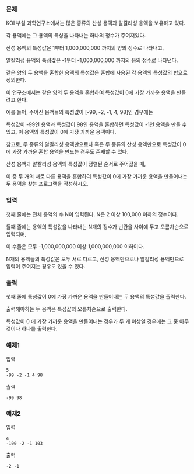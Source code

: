### 문제


KOI 부설 과학연구소에서는 많은 종류의 산성 용액과 알칼리성 용액을 보유하고 있다.

각 용액에는 그 용액의 특성을 나타내는 하나의 정수가 주어져있다.

산성 용액의 특성값은 1부터 1,000,000,000 까지의 양의 정수로 나타내고,

알칼리성 용액의 특성값은 -1부터 -1,000,000,000 까지의 음의 정수로 나타낸다.



같은 양의 두 용액을 혼합한 용액의 특성값은 혼합에 사용된 각 용액의 특성값의 합으로 정의한다.

이 연구소에서는 같은 양의 두 용액을 혼합하여 특성값이 0에 가장 가까운 용액을 만들려고 한다.



예를 들어, 주어진 용액들의 특성값이 [-99, -2, -1, 4, 98]인 경우에는

특성값이 -99인 용액과 특성값이 98인 용액을 혼합하면 특성값이 -1인 용액을 만들 수 있고, 이 용액의 특성값이 0에 가장 가까운 용액이다.

참고로, 두 종류의 알칼리성 용액만으로나 혹은 두 종류의 산성 용액만으로 특성값이 0에 가장 가까운 혼합 용액을 만드는 경우도 존재할 수 있다.



산성 용액과 알칼리성 용액의 특성값이 정렬된 순서로 주어졌을 때,

이 중 두 개의 서로 다른 용액을 혼합하여 특성값이 0에 가장 가까운 용액을 만들어내는 두 용액을 찾는 프로그램을 작성하시오.


### 입력
첫째 줄에는 전체 용액의 수 N이 입력된다. N은 2 이상 100,000 이하의 정수이다.

둘째 줄에는 용액의 특성값을 나타내는 N개의 정수가 빈칸을 사이에 두고 오름차순으로 입력되며,

이 수들은 모두 -1,000,000,000 이상 1,000,000,000 이하이다.

N개의 용액들의 특성값은 모두 서로 다르고, 산성 용액만으로나 알칼리성 용액만으로 입력이 주어지는 경우도 있을 수 있다.


### 출력
첫째 줄에 특성값이 0에 가장 가까운 용액을 만들어내는 두 용액의 특성값을 출력한다.

출력해야하는 두 용액은 특성값의 오름차순으로 출력한다.

특성값이 0 에 가장 가까운 용액을 만들어내는 경우가 두 개 이상일 경우에는 그 중 아무것이나 하나를 출력한다.


### 예제1
입력
```
5
-99 -2 -1 4 98
```

출력
```
-99 98
```

### 예제2
입력
```
4
-100 -2 -1 103
```

출력
```
-2 -1
```